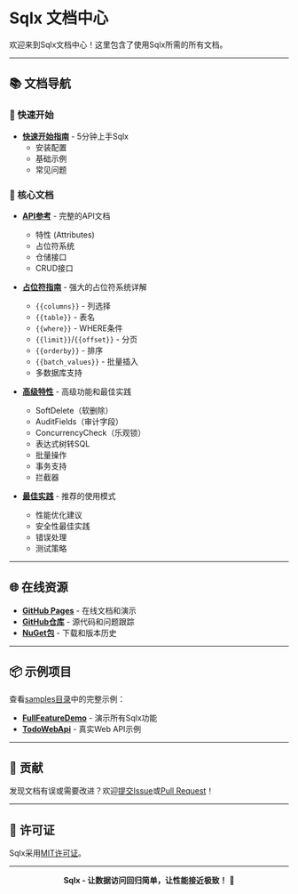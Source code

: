 # Sqlx 文档中心

欢迎来到Sqlx文档中心！这里包含了使用Sqlx所需的所有文档。

---

## 📚 文档导航

### 🚀 快速开始

- **[快速开始指南](QUICK_START_GUIDE.md)** - 5分钟上手Sqlx
  - 安装配置
  - 基础示例
  - 常见问题

### 📖 核心文档

- **[API参考](API_REFERENCE.md)** - 完整的API文档
  - 特性 (Attributes)
  - 占位符系统
  - 仓储接口
  - CRUD接口

- **[占位符指南](PLACEHOLDERS.md)** - 强大的占位符系统详解
  - `{{columns}}` - 列选择
  - `{{table}}` - 表名
  - `{{where}}` - WHERE条件
  - `{{limit}}`/`{{offset}}` - 分页
  - `{{orderby}}` - 排序
  - `{{batch_values}}` - 批量插入
  - 多数据库支持

- **[高级特性](ADVANCED_FEATURES.md)** - 高级功能和最佳实践
  - SoftDelete（软删除）
  - AuditFields（审计字段）
  - ConcurrencyCheck（乐观锁）
  - 表达式树转SQL
  - 批量操作
  - 事务支持
  - 拦截器
  
- **[最佳实践](BEST_PRACTICES.md)** - 推荐的使用模式
  - 性能优化建议
  - 安全性最佳实践
  - 错误处理
  - 测试策略

---

## 🌐 在线资源

- **[GitHub Pages](https://cricle.github.io/Sqlx/web/)** - 在线文档和演示
- **[GitHub仓库](https://github.com/Cricle/Sqlx)** - 源代码和问题跟踪
- **[NuGet包](https://www.nuget.org/packages/Sqlx/)** - 下载和版本历史

---

## 📦 示例项目

查看[samples目录](../samples/)中的完整示例：

- **[FullFeatureDemo](../samples/FullFeatureDemo/)** - 演示所有Sqlx功能
- **[TodoWebApi](../samples/TodoWebApi/)** - 真实Web API示例

---

## 🤝 贡献

发现文档有误或需要改进？欢迎[提交Issue](https://github.com/Cricle/Sqlx/issues)或[Pull Request](https://github.com/Cricle/Sqlx/pulls)！

---

## 📄 许可证

Sqlx采用[MIT许可证](../LICENSE.txt)。

---

<div align="center">

**Sqlx - 让数据访问回归简单，让性能接近极致！** 🚀

</div>
